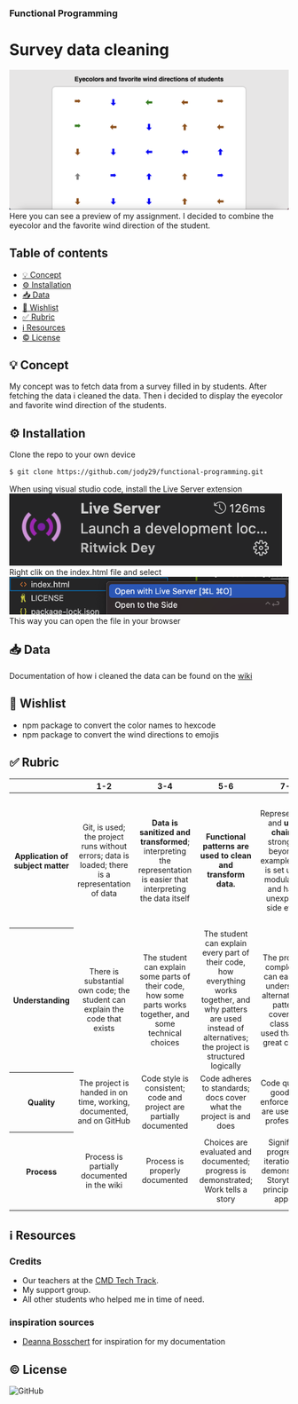 ### Functional Programming

# Survey data cleaning
![preview](assets/img/preview.png)
Here you can see a preview of my assignment. I decided to combine the eyecolor and the favorite wind direction of the student.

## Table of contents
* [💡 Concept]()
* [⚙️ Installation]()
* [:inbox_tray: Data]()
* [:pray: Wishlist]()
* [:white_check_mark: Rubric]()
* [:information_source: Resources]()
* [:copyright: License]()

## 💡 Concept
My concept was to fetch data from a survey filled in by students. After fetching the data i cleaned the data. Then i decided to display the eyecolor and favorite wind direction of the students.

## ⚙️ Installation
Clone the repo to your own device
```bash
$ git clone https://github.com/jody29/functional-programming.git
```

When using visual studio code, install the Live Server extension
![liveserver](assets/img/live_server.png)
<br/>
Right clik on the index.html file and select
<br/>
![livepreview](assets/img/livepreview.png)
This way you can open the file in your browser


## :inbox_tray: Data
Documentation of how i cleaned the data can be found on the [wiki]()

## :pray: Wishlist
* npm package to convert the color names to hexcode
* npm package to convert the wind directions to emojis

## :white_check_mark: Rubric
<table>
  <thead>
    <tr>
      <th></th>
      <th><strong>1-2</strong></th>
      <th><strong>3-4</strong></th>
      <th><strong>5-6</strong></th>
      <th><strong>7-8</strong></th>
      <th><strong>9-10</strong></th>
    </tr>
  </thead>
  <tbody>
    <tr>
      <th align="center" scope="row"><strong>Application</strong> of subject matter</th>
      <td align="center">Git, is used; the project runs without errors; data is loaded; there is a representation of data</td>
      <td align="center"><strong>Data is sanitized and transformed</strong>; interpreting the representation is easier that interpreting the data itself</td>
      <td align="center"><strong>Functional patterns are used to clean and transform data. </strong></td>
      <td align="center">Representation and <strong>use of chaining</strong>
      strong> go beyond an example. Code is set up in a modular way and has no unexpected side effects</td>
      <td align="center">😱<br>The way the student applies subject matter  is more advanced than what they were taught in class; let’s switch places</td>
    </tr>
    <tr>
      <th align="center" scope="row">Understanding</th>
      <td align="center">There is substantial own code; the student can explain the code that exists</td>
      <td align="center">The student can explain some parts of their code, how some parts works together, and some technical choices</td>
      <td align="center">The student can explain every part of their code, how everything works together, and why patters are used instead of alternatives; the project is structured logically</td>
      <td align="center">The project is complex but can easily be understood; alternatives to patterns covered in class was used that were great choices</td>
      <td align="center">🤓<br>The student deeply understands functional programming and can create their own functional code flows</td>
    </tr>
    <tr>
      <th align="center" scope="row">Quality</th>
      <td align="center">The project is handed in on time, working, documented, and on GitHub</td>
      <td align="center">Code style is consistent; code and project  are partially documented</td>
      <td align="center">Code adheres to standards; docs cover what the project is and does</td>
      <td align="center">Code quality is good and enforced; docs are useful and professional</td>
      <td align="center">📚<br>Code and docs both read like great books</td>
    </tr>
    <tr>
      <th align="center" scope="row">Process</th>
      <td align="center">Process is partially documented in the wiki</td>
      <td align="center">Process is properly documented</td>
      <td align="center">Choices are evaluated and documented; progress is demonstrated; Work tells a story</td>
      <td align="center">Significant progress or iterations are demonstrated; Storytelling principles are applied</td>
      <td align="center">💪<br>What you did this course is amazing; Teachers are in awe of your progress</td>
    </tr>
  </tbody>
</table>

## :information_source: Resources
### Credits
* Our teachers at the [CMD Tech Track](https://github.com/cmda-tt).
* My support group.
* All other students who helped me in time of need.

### inspiration sources
* [Deanna Bosschert](https://github.com/deannabosschert) for inspiration for my documentation

## :copyright: License
![GitHub](https://img.shields.io/github/license/jody29/TechTrack?style=for-the-badge)